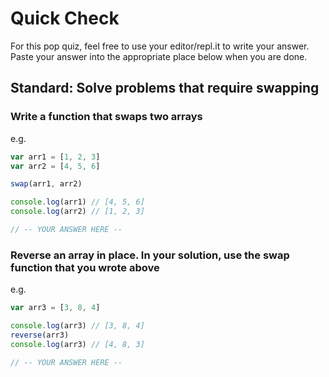 # Quick Check

For this pop quiz, feel free to use your editor/repl.it to write your answer.
Paste your answer into the appropriate place below when you are done.

## Standard: Solve problems that require swapping

### Write a function that swaps two arrays

e.g.
```js
var arr1 = [1, 2, 3]
var arr2 = [4, 5, 6]

swap(arr1, arr2)

console.log(arr1) // [4, 5, 6]
console.log(arr2) // [1, 2, 3]
```

```js
// -- YOUR ANSWER HERE --
```

### Reverse an array in place.  In your solution, use the swap function that you wrote above

e.g.
```js
var arr3 = [3, 8, 4]

console.log(arr3) // [3, 8, 4]
reverse(arr3)
console.log(arr3) // [4, 8, 3]
```

```js
// -- YOUR ANSWER HERE --
```
